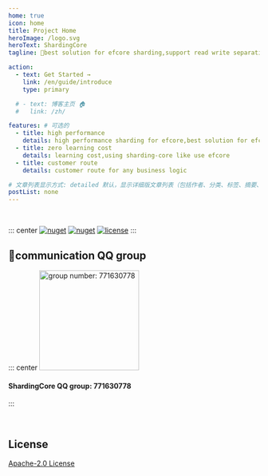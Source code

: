 ```yaml
---
home: true
icon: home
title: Project Home
heroImage: /logo.svg
heroText: ShardingCore
tagline: 🚀best solution for efcore sharding,support read write separation、high performance pagination

action:
  - text: Get Started →
    link: /en/guide/introduce
    type: primary

  # - text: 博客主页 🏠
  #   link: /zh/

features: # 可选的
  - title: high performance 
    details: high performance sharding for efcore,best solution for efcore
  - title: zero learning cost
    details: learning cost,using sharding-core like use efcore
  - title: customer route
    details: customer route for any business logic

# 文章列表显示方式: detailed 默认，显示详细版文章列表（包括作者、分类、标签、摘要、分页等）| simple => 显示简约版文章列表（仅标题和日期）| none 不显示文章列表
postList: none
---
```



<br/>
<p align="center">

::: center
  <a href="https://www.nuget.org/packages/ShardingCore" target="_blank"><img src="https://img.shields.io/nuget/v/ShardingCore.svg?style=flat-square" alt="nuget" class="no-zoom"></a>
  <a href="https://www.nuget.org/stats/packages/ShardingCore?groupby=Version" target="_blank"><img src="https://img.shields.io/nuget/dt/ShardingCore.svg?style=flat-square" alt="nuget" class="no-zoom"></a>
  <a href="https://github.com/xuejmnet/sharding-core/blob/main/LICENSE" target="_blank"><img src="https://img.shields.io/badge/license-Apache 2-blue" alt="license" class="no-zoom"></a>
:::
</p>


## 🔔communication QQ group
::: center
<img src="/sharding-core-doc/join-qq-group.jpg" alt="group number: 771630778" class="no-zoom" style="width:200px;">

#### ShardingCore QQ group: 771630778
:::


<br/>

## License
[Apache-2.0 License](https://github.com/xuejmnet/sharding-core/blob/main/LICENSE)
